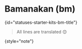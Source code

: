 # Bamanakan (bm)
{id="statuses-starter-kits-bm-title"}


> All lines are translated 😊
>
{style="note"}
